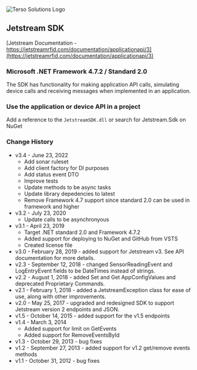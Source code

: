 ![Terso Solutions Logo](https://cdn.tersosolutions.com/github/TersoHorizontal_BlackGreen.png "Terso Solutions, Inc.")

## Jetstream SDK
[Jetstream Documentation - https://jetstreamrfid.com/documentation/applicationapi/3](https://jetstreamrfid.com/documentation/applicationapi/3)
 
### Microsoft .NET Framework 4.7.2 / Standard 2.0
The SDK has functionality for making application API calls, simulating device calls and receiving messages when implemented in an application.

### Use the application or device API in a project
Add a reference to the `JetstreamSDK.dll` or search for Jetstream.Sdk on NuGet

### Change History
* v3.4 - June 23, 2022
  * Add sonar ruleset
  * Add client factory for DI purposes
  * Add status event DTO
  * Improve tests
  * Update methods to be async tasks
  * Update library depedencies to latest
  * Remove Framework 4.7 support since standard 2.0 can be used in framework and higher
* v3.2 - July 23, 2020
  * Update calls to be asynchronyous
* v3.1 - April 23, 2019
  * Target .NET standard 2.0 and Framework 4.7.2
  * Added support for deploying to NuGet and GitHub from VSTS
  * Created license file
* v3.0 - February 28, 2019 - added support for Jetstream v3. See API documentation for more details.
* v2.3 - September 12, 2018 - changed SensorReadingEvent and LogEntryEvent fields to be DateTimes instead of strings.
* v2.2 - August 1, 2018 - added Set and Get AppConfigValues and deprecated Proprietary Commands.
* v2.1 - February 1, 2018 - added a JetstreamException class for ease of use, along with other improvements.
* v2.0 - May 25, 2017 - upgraded and redesigned SDK to support Jetstream version 2 endpoints and JSON.
* v1.5 - October 14, 2015 - added support for the v1.5 endpoints
* v1.4 - March 3, 2014
  * Added support for limit on GetEvents
  * Added support for RemoveEventsById
* v1.3 - October 29, 2013 - bug fixes
* v1.2 - September 27, 2013 - added support for v1.2 get/remove events methods
* v1.1 - October 31, 2012 - bug fixes
